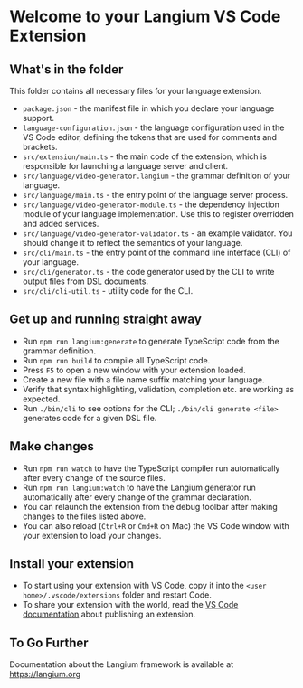 # Welcome to your Langium VS Code Extension

## What's in the folder

This folder contains all necessary files for your language extension.
 * `package.json` - the manifest file in which you declare your language support.
 * `language-configuration.json` - the language configuration used in the VS Code editor, defining the tokens that are used for comments and brackets.
 * `src/extension/main.ts` - the main code of the extension, which is responsible for launching a language server and client.
 * `src/language/video-generator.langium` -  the grammar definition of your language.
 * `src/language/main.ts` - the entry point of the language server process.
 * `src/language/video-generator-module.ts` - the dependency injection module of your language implementation. Use this to register overridden and added services.
 * `src/language/video-generator-validator.ts` - an example validator. You should change it to reflect the semantics of your language.
 * `src/cli/main.ts` - the entry point of the command line interface (CLI) of your language.
 * `src/cli/generator.ts` - the code generator used by the CLI to write output files from DSL documents.
 * `src/cli/cli-util.ts` - utility code for the CLI.

## Get up and running straight away

 * Run `npm run langium:generate` to generate TypeScript code from the grammar definition.
 * Run `npm run build` to compile all TypeScript code.
 * Press `F5` to open a new window with your extension loaded.
 * Create a new file with a file name suffix matching your language.
 * Verify that syntax highlighting, validation, completion etc. are working as expected.
 * Run `./bin/cli` to see options for the CLI; `./bin/cli generate <file>` generates code for a given DSL file.

## Make changes

 * Run `npm run watch` to have the TypeScript compiler run automatically after every change of the source files.
 * Run `npm run langium:watch` to have the Langium generator run automatically after every change of the grammar declaration.
 * You can relaunch the extension from the debug toolbar after making changes to the files listed above.
 * You can also reload (`Ctrl+R` or `Cmd+R` on Mac) the VS Code window with your extension to load your changes.

## Install your extension

* To start using your extension with VS Code, copy it into the `<user home>/.vscode/extensions` folder and restart Code.
* To share your extension with the world, read the [VS Code documentation](https://code.visualstudio.com/api/working-with-extensions/publishing-extension) about publishing an extension.

## To Go Further

Documentation about the Langium framework is available at https://langium.org

